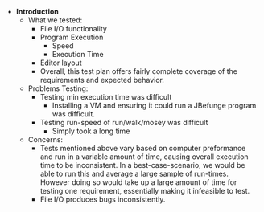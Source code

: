 * __Introduction__
  * What we tested:
    * File I/O functionality
    * Program Execution
      * Speed
      * Execution Time
    * Editor layout
    * Overall, this test plan offers fairly complete coverage of the requirements and expected behavior.
  * Problems Testing:
    * Testing min execution time was difficult
      * Installing a VM and ensuring it could run a JBefunge program was difficult.
    * Testing run-speed of run/walk/mosey was difficult
      * Simply took a long time
  * Concerns:
    * Tests mentioned above vary based on computer preformance and run in a variable amount of time, causing overall execution time to be inconsistent. In a best-case-scenario, we would be able to run this and average a large sample of run-times. However doing so would take up a large amount of time for testing one requirement, essentially making it infeasible to test. 
    * File I/O produces bugs inconsistently. 